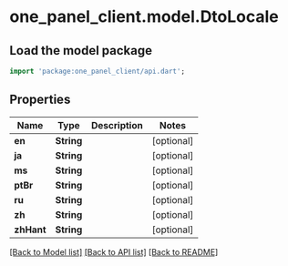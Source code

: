 # one_panel_client.model.DtoLocale

## Load the model package
```dart
import 'package:one_panel_client/api.dart';
```

## Properties
Name | Type | Description | Notes
------------ | ------------- | ------------- | -------------
**en** | **String** |  | [optional] 
**ja** | **String** |  | [optional] 
**ms** | **String** |  | [optional] 
**ptBr** | **String** |  | [optional] 
**ru** | **String** |  | [optional] 
**zh** | **String** |  | [optional] 
**zhHant** | **String** |  | [optional] 

[[Back to Model list]](../README.md#documentation-for-models) [[Back to API list]](../README.md#documentation-for-api-endpoints) [[Back to README]](../README.md)



